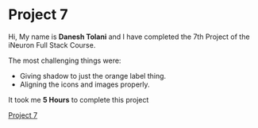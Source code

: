 # Project 7

Hi, My name is **Danesh Tolani** and I have completed the 7th Project of the iNeuron Full Stack Course.

The most challenging things were:

- Giving shadow to just the orange label thing.
- Aligning the icons and images properly.

It took me **5 Hours** to complete this project

[Project 7]()
